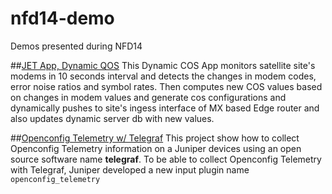 # nfd14-demo
Demos presented during NFD14

##[JET App, Dynamic QOS](dynamic-cos)
This Dynamic COS App monitors satellite site's modems in 10 seconds interval and detects the changes in modem codes, error noise ratios and symbol rates. Then computes new COS values based on changes in modem values and generate cos configurations and dynamically pushes to site's ingess interface of MX based Edge router and also updates dynamic server db with new values.

##[Openconfig Telemetry w/ Telegraf](oc-telemetry-telegraf)
This project show how to collect Openconfig Telemetry information on a Juniper devices using an open source software name **telegraf**.
To be able to collect Openconfig Telemetry with Telegraf, Juniper developed a new input plugin name `openconfig_telemetry`
